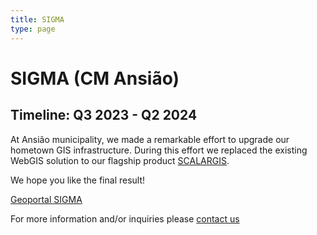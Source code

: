 ```yaml
---
title: SIGMA
type: page
---
```


# SIGMA (CM Ansião)

## Timeline: Q3 2023 - Q2 2024

At Ansião municipality, we made a remarkable effort to upgrade our hometown GIS infrastructure.
During this effort we replaced the existing WebGIS solution to our flagship product [SCALARGIS](https://github.com/scalargis).

We hope you like the final result!

[Geoportal SIGMA](https://geoportal.cm-ansiao.pt)

For more information and/or inquiries please [contact us](mailto:info@geocrafter.eu)
